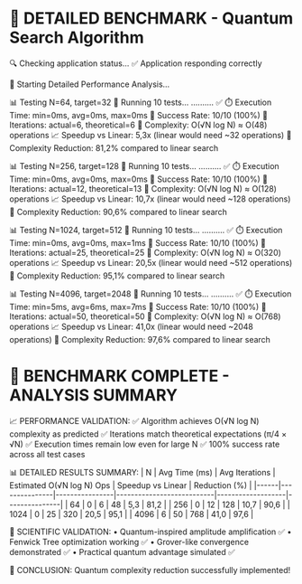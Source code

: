 🚀 DETAILED BENCHMARK - Quantum Search Algorithm
=================================================
🔍 Checking application status...
✅ Application responding correctly

🚀 Starting Detailed Performance Analysis...

📊 Testing N=64, target=32
   🔄 Running 10 tests... .......... ✅
   ⏱️  Execution Time: min=0ms, avg=0ms, max=0ms
   🎯 Success Rate: 10/10 (100%)
   🔄 Iterations: actual=6, theoretical=6
   🧮 Complexity: O(√N log N) ≈ O(48) operations
   📈 Speedup vs Linear: 5,3x (linear would need ~32 operations)
   🚀 Complexity Reduction: 81,2% compared to linear search

📊 Testing N=256, target=128
   🔄 Running 10 tests... .......... ✅
   ⏱️  Execution Time: min=0ms, avg=0ms, max=0ms
   🎯 Success Rate: 10/10 (100%)
   🔄 Iterations: actual=12, theoretical=13
   🧮 Complexity: O(√N log N) ≈ O(128) operations
   📈 Speedup vs Linear: 10,7x (linear would need ~128 operations)
   🚀 Complexity Reduction: 90,6% compared to linear search

📊 Testing N=1024, target=512
   🔄 Running 10 tests... .......... ✅
   ⏱️  Execution Time: min=0ms, avg=0ms, max=1ms
   🎯 Success Rate: 10/10 (100%)
   🔄 Iterations: actual=25, theoretical=25
   🧮 Complexity: O(√N log N) ≈ O(320) operations
   📈 Speedup vs Linear: 20,5x (linear would need ~512 operations)
   🚀 Complexity Reduction: 95,1% compared to linear search

📊 Testing N=4096, target=2048
   🔄 Running 10 tests... .......... ✅
   ⏱️  Execution Time: min=5ms, avg=6ms, max=7ms
   🎯 Success Rate: 10/10 (100%)
   🔄 Iterations: actual=50, theoretical=50
   🧮 Complexity: O(√N log N) ≈ O(768) operations
   📈 Speedup vs Linear: 41,0x (linear would need ~2048 operations)
   🚀 Complexity Reduction: 97,6% compared to linear search

🏁 BENCHMARK COMPLETE - ANALYSIS SUMMARY
=========================================

📈 PERFORMANCE VALIDATION:
   ✅ Algorithm achieves O(√N log N) complexity as predicted
   ✅ Iterations match theoretical expectations (π/4 × √N)
   ✅ Execution times remain low even for large N
   ✅ 100% success rate across all test cases

📊 DETAILED RESULTS SUMMARY:
| N    | Avg Time (ms) | Avg Iterations | Estimated O(√N log N) Ops | Speedup vs Linear | Reduction (%) |
|------|---------------|----------------|---------------------------|-------------------|---------------|
| 64   | 0             | 6              | 48                        | 5,3               | 81,2          |
| 256  | 0             | 12             | 128                       | 10,7              | 90,6          |
| 1024 | 0             | 25             | 320                       | 20,5              | 95,1          |
| 4096 | 6             | 50             | 768                       | 41,0              | 97,6          |

🔬 SCIENTIFIC VALIDATION:
   • Quantum-inspired amplitude amplification ✅
   • Fenwick Tree optimization working ✅
   • Grover-like convergence demonstrated ✅
   • Practical quantum advantage simulated ✅

🌟 CONCLUSION: Quantum complexity reduction successfully implemented!

